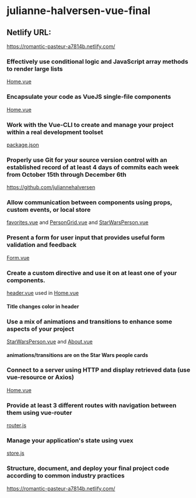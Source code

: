 # julianne-halversen-vue-final

## Netlify URL:
https://romantic-pasteur-a7814b.netlify.com/

### Effectively use conditional logic and JavaScript array methods to render large lists

[Home.vue](../master/src/views/Home.vue)

### Encapsulate your code as VueJS single-file components

[Home.vue](../master/src/views/Home.vue)

### Work with the Vue-CLI to create and manage your project within a real development toolset

[package.json](../master/package.json)

### Properly use Git for your source version control with an established record of at least 4 days of commits each week from October 15th through December 6th

https://github.com/juliannehalversen

### Allow communication between components using props, custom events, or local store

[favorites.vue](../master/src/components/favorites.vue) and [PersonGrid.vue](../master/src/components/PersonGrid.vue) and [StarWarsPerson.vue](../master/src/components/StarWarsPerson.vue) 

### Present a form for user input that provides useful form validation and feedback

[Form.vue](../master/src/views/Form.vue)

### Create a custom directive and use it on at least one of your components.

[header.vue](../master/src/components/header.vue) used in [Home.vue](../master/src/views/Home.vue)
#### Title changes color in header

### Use a mix of animations and transitions to enhance some aspects of your project

[StarWarsPerson.vue](../master/src/components/StarWarsPerson.vue) and [About.vue](../master/src/views/About.vue)
#### animations/transitions are on the Star Wars people cards

### Connect to a server using HTTP and display retrieved data (use vue-resource or Axios)

[Home.vue](../master/src/views/Home.vue)

### Provide at least 3 different routes with navigation between them using vue-router

[router.js](../master/src/router.js)

### Manage your application's state using vuex

[store.js](../master/src/store/store.js)

### Structure, document, and deploy your final project code according to common industry practices

https://romantic-pasteur-a7814b.netlify.com/